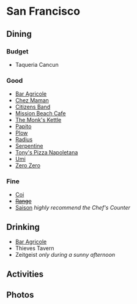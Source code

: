 # San Francisco

## Dining

### Budget

* Taqueria Cancun

### Good

* [Bar Agricole](http://www.baragricole.com)
* [Chez Maman](http://chezmamansf.com)
* [Citizens Band](http://citizensbandsf.com)
* [Mission Beach Cafe](http://www.missionbeachcafesf.com)
* [The Monk's Kettle](http://monkskettle.com)
* [Papito](http://papitosf.com)
* [Plow](http://eatatplow.com)
* [Radius](http://radiussf.com)
* [Serpentine](http://serpentinesf.com)
* [Tony's Pizza Napoletana](http://www.tonyspizzanapoletana.com)
* [Umi](http://umisf.com)
* [Zero Zero](http://zerozerosf.com)

### Fine

* [Coi](http://coirestaurant.com)
* ~~[Range](http://www.rangesf.com)~~
* [Saison](http://www.saisonsf.com) _highly recommend the Chef's Counter_

## Drinking

* [Bar Agricole](http://www.baragricole.com)
* Thieves Tavern
* Zeitgeist _only during a sunny afternoon_

## Activities

## Photos
